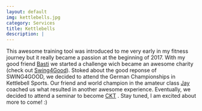```yaml
---
layout: default
img: kettlebells.jpg
category: Services
title: Kettlebells
description: |
---
```

This awesome training tool was introduced to me very early in my fitness journey but it really became a passion at the beginning of 2017. With my good friend [Basti](https://www.instagram.com/buffalobasti/ "Basti") we started a challenge wich became an awesome charity (check out [Swing4Good](https://www.facebook.com/Swing4Good/ "#SWING4GOOD")). 
Stoked about the good reponse of SWING4GOOD, we decided to attend the German Championships in Kettlebell Sports. Our friend and world champion in the amateur class [Jay](https://www.instagram.com/johanneskwella/ "Johannes") coached us what resulted in another awesome experience.
Eventually, we decided to attend a seminar to become [CKT](http://www.perform-better.de/certified-kettlebell-trainer-ckt/ "Certified Kettlebell Trainers") . 
Stay tuned, I am excited about more to come! :)

